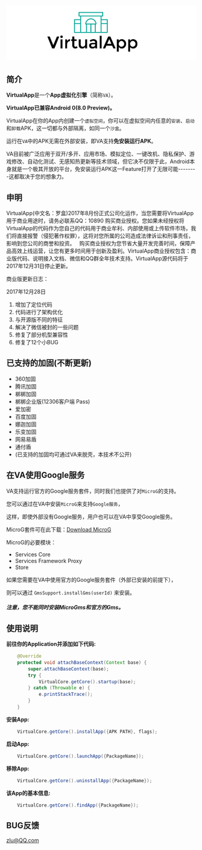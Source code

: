 [![VA banner](https://raw.githubusercontent.com/asLody/VirtualApp/master/Logo.png)](https://github.com/asLody/VirtualApp)

简介
---
**VirtualApp**是一个**App虚拟化引擎**（简称`VA`）。

**VirtualApp已兼容Android 0(8.0 Preview)。**

VirtualApp在你的App内创建一个`虚拟空间`，你可以在虚拟空间内任意的`安装`、`启动`和`卸载`APK，这一切都与外部隔离，如同一个`沙盒`。

运行在`VA`中的APK无需在外部安装，即VA支持**免安装运行APK**。

VA目前被广泛应用于双开/多开、应用市场、模拟定位、一键改机、隐私保护、游戏修改、自动化测试、无感知热更新等技术领域，但它决不仅限于此，Android本身就是一个极其开放的平台，免安装运行APK这一Feature打开了无限可能--------这都取决于您的想象力。

申明
---
VirtualApp(中文名：罗盒)2017年8月份正式公司化运作，当您需要将VirtualApp用于商业用途时，请务必联系QQ：10890 购买商业授权。您如果未经授权将VirtualApp的代码作为您自己的代码用于商业牟利、内部使用或上传软件市场，我们将直接报警（侵犯著作权罪），这将对您所属的公司造成法律诉讼和刑事责任，影响到您公司的商誉和投资。
 
购买商业授权为您节省大量开发完善时间，保障产品高效上线运营，让您有更多时间用于创新及盈利。VirtualApp商业授权包含：商业版代码、说明接入文档、微信和QQ群全年技术支持。VirtualApp源代码将于2017年12月31日停止更新。
 
 
商业版更新日志：

2017年12月28日
1. 增加了定位代码
2. 代码进行了架构优化
3. 与开源版不同的特征
4. 解决了微信被封的一些问题
5. 修复了部分机型兼容性
6. 修复了12个小BUG


已支持的加固(不断更新)
----------
* 360加固
* 腾讯加固
* 梆梆加固
* 梆梆企业版(12306客户端 Pass)
* 爱加密
* 百度加固
* 娜迦加固
* 乐变加固
* 网易易盾
* 通付盾
* (已支持的加固均可通过VA来脱壳，本技术不公开)


在VA使用Google服务
-----------
VA支持运行官方的Google服务套件，同时我们也提供了对`MicroG`的支持。

您可以通过在VA中安装`MicroG`来支持`Google服务`，

这样，即使外部没有Google服务，用户也可以在VA中享受Google服务。

MicroG套件可在此下载：[Download MicroG](https://microg.org/download.html)

MicroG的必要模块：
* Services Core
* Services Framework Proxy
* Store

如果您需要在VA中使用官方的Google服务套件（外部已安装的前提下），

则可以通过 `GmsSupport.installGms(userId)` 来安装。

##### 注意，您不能同时安装MicroGms和官方的Gms。


使用说明
----------

**前往你的Application并添加如下代码:**
```java
    @Override
    protected void attachBaseContext(Context base) {
        super.attachBaseContext(base);
        try {
            VirtualCore.getCore().startup(base);
        } catch (Throwable e) {
            e.printStackTrace();
        }
    }
```
**安装App:**
```java
    VirtualCore.getCore().installApp({APK PATH}, flags);
```
**启动App:**
```java
    VirtualCore.getCore().launchApp({PackageName});
```
**移除App:**
```java
    VirtualCore.getCore().uninstallApp({PackageName});
```
**该App的基本信息:**
```java
    VirtualCore.getCore().findApp({PackageName});
```

BUG反馈
------------
zlu@QQ.com
